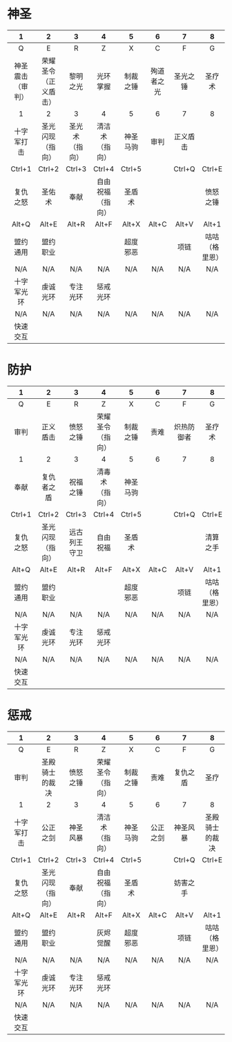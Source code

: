# 神圣
| 1 | 2 | 3 | 4 | 5 | 6 | 7 | 8 | 9 | 10 | 11 | 12 |
|:-:|:-:|:-:|:-:|:-:|:-:|:-:|:-:|:-:|:-:|:-:|:-:|
| Q | E | R | Z | X | C | F | G | V | Ctrl+F | Ctrl+G | Ctrl+V |
| 神圣震击（审判） | 荣耀圣令（正义盾击） | 黎明之光 | 光环掌握 | 制裁之锤 | 殉道者之光 | 圣光之锤 | 圣疗术 | 饰品1 |  | 保护祝福 | 饰品2 |
| 1 | 2 | 3 | 4 | 5 | 6 | 7 | 8 | 9 | 0 | - | = |
| 十字军打击 | 圣光闪现（指向） | 圣光术（指向） | 清洁术（指向） | 神圣马驹 | 审判 | 正义盾击 |  |  |  |  |  |
| Ctrl+1 | Ctrl+2 | Ctrl+3 | Ctrl+4 | Ctrl+5 |  | Ctrl+Q | Ctrl+E | Ctrl+R | Ctrl+Z | Ctrl+X | Ctrl+C |
| 复仇之怒 | 圣佑术 | 奉献 | 自由祝福（指向） | 圣盾术 |  |  | 愤怒之锤 | 牺牲祝福（指向） | 清算之手 | 盲目之光 | 种族技能 |
| Alt+Q | Alt+E | Alt+R | Alt+F | Alt+X | Alt+C | Alt+V | Alt+1 | Alt+2 | Alt+3 | Alt+4 | Alt+5 |
| 盟约通用 | 盟约职业 |  |  | 超度邪恶 |  | 项链 | 咕咕（格里恩） | 圣光道标 | 信仰道标 | 宽恕 | 救赎 |
| N/A | N/A | N/A | N/A | N/A | N/A | N/A | N/A | N/A | N/A | N/A | N/A |
| 十字军光环 | 虔诚光环 | 专注光环 | 惩戒光环 |  |  |  |  |  |  |  | 静思 |
| N/A | N/A | N/A | N/A | N/A | N/A | N/A | N/A | N/A | N/A | N/A | N/A |
| 快速交互 |  |  |  |  |  |  |  |  |  |  | 未用天赋 |
# 防护
| 1 | 2 | 3 | 4 | 5 | 6 | 7 | 8 | 9 | 10 | 11 | 12 |
|:-:|:-:|:-:|:-:|:-:|:-:|:-:|:-:|:-:|:-:|:-:|:-:|
| Q | E | R | Z | X | C | F | G | V | Ctrl+F | Ctrl+G | Ctrl+V |
| 审判 | 正义盾击 | 愤怒之锤 | 荣耀圣令（指向） | 制裁之锤 | 责难 | 炽热防御者 | 圣疗术 | 饰品1 |  | 保护祝福 | 饰品2 |
| 1 | 2 | 3 | 4 | 5 | 6 | 7 | 8 | 9 | 0 | - | = |
| 奉献 | 复仇者之盾 | 祝福之锤 | 清毒术（指向） | 神圣马驹 |  |  |  |  |  |  |  |
| Ctrl+1 | Ctrl+2 | Ctrl+3 | Ctrl+4 | Ctrl+5 |  | Ctrl+Q | Ctrl+E | Ctrl+R | Ctrl+Z | Ctrl+X | Ctrl+C |
| 复仇之怒 | 圣光闪现（指向） | 远古列王守卫 | 自由祝福 | 圣盾术 |  |  | 清算之手 | 牺牲祝福（指向） |  | 盲目之光 | 种族技能 |
| Alt+Q | Alt+E | Alt+R | Alt+F | Alt+X | Alt+C | Alt+V | Alt+1 | Alt+2 | Alt+3 | Alt+4 | Alt+5 |
| 盟约通用 | 盟约职业 |  |  | 超度邪恶 |  | 项链 | 咕咕（格里恩） |  |  |  | 救赎 |
| N/A | N/A | N/A | N/A | N/A | N/A | N/A | N/A | N/A | N/A | N/A | N/A |
| 十字军光环 | 虔诚光环 | 专注光环 | 惩戒光环 |  |  |  |  |  |  |  | 静思 |
| N/A | N/A | N/A | N/A | N/A | N/A | N/A | N/A | N/A | N/A | N/A | N/A |
| 快速交互 |  |  |  |  |  |  |  |  |  |  | 未用天赋 |
# 惩戒
| 1 | 2 | 3 | 4 | 5 | 6 | 7 | 8 | 9 | 10 | 11 | 12 |
|:-:|:-:|:-:|:-:|:-:|:-:|:-:|:-:|:-:|:-:|:-:|:-:|
| Q | E | R | Z | X | C | F | G | V | Ctrl+F | Ctrl+G | Ctrl+V |
| 审判 | 圣殿骑士的裁决 | 愤怒之锤 | 荣耀圣令（指向） | 制裁之锤 | 责难 | 复仇之盾 | 圣疗 | 饰品1 |  | 保护祝福 | 饰品2 |
| 1 | 2 | 3 | 4 | 5 | 6 | 7 | 8 | 9 | 0 | - | = |
| 十字军打击 | 公正之剑 | 神圣风暴 | 清洁术（指向） | 神圣马驹 | 公正之剑 | 神圣风暴 | 圣殿骑士的裁决 |  |  |  |  |
| Ctrl+1 | Ctrl+2 | Ctrl+3 | Ctrl+4 | Ctrl+5 |  | Ctrl+Q | Ctrl+E | Ctrl+R | Ctrl+Z | Ctrl+X | Ctrl+C |
| 复仇之怒 | 圣光闪现（指向） | 奉献 | 自由祝福（指向） | 圣盾术 |  | 妨害之手 |  | 牺牲祝福（指向） | 清算之手 | 盲目之光 | 种族技能 |
| Alt+Q | Alt+E | Alt+R | Alt+F | Alt+X | Alt+C | Alt+V | Alt+1 | Alt+2 | Alt+3 | Alt+4 | Alt+5 |
| 盟约通用 | 盟约职业 |  | 灰烬觉醒 | 超度邪恶 |  | 项链 | 咕咕（格里恩）| 正义盾击 |  |  | 救赎 |
| N/A | N/A | N/A | N/A | N/A | N/A | N/A | N/A | N/A | N/A | N/A | N/A |
| 十字军光环 | 虔诚光环 | 专注光环 | 惩戒光环 |  |  |  |  |  |  |  | 静思 |
| N/A | N/A | N/A | N/A | N/A | N/A | N/A | N/A | N/A | N/A | N/A | N/A |
| 快速交互 |  |  |  |  |  |  |  |  |  |  | 未用天赋 |